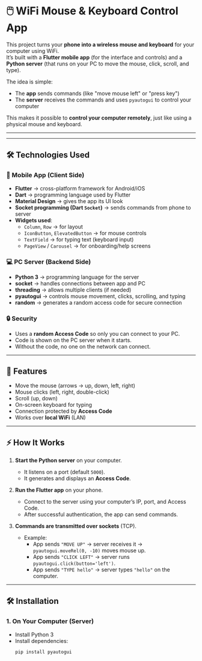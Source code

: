 # 🖱️ WiFi Mouse & Keyboard Control App  

This project turns your **phone into a wireless mouse and keyboard** for your computer using WiFi.  
It’s built with a **Flutter mobile app** (for the interface and controls) and a **Python server** (that runs on your PC to move the mouse, click, scroll, and type).  

The idea is simple:  
- The **app** sends commands (like "move mouse left" or "press key")  
- The **server** receives the commands and uses `pyautogui` to control your computer  

This makes it possible to **control your computer remotely**, just like using a physical mouse and keyboard.  

---


---

## 🛠️ Technologies Used

### 📱 Mobile App (Client Side)
- **Flutter** → cross-platform framework for Android/iOS  
- **Dart** → programming language used by Flutter  
- **Material Design** → gives the app its UI look  
- **Socket programming (Dart `Socket`)** → sends commands from phone to server  
- **Widgets used**:
  - `Column`, `Row` → for layout  
  - `IconButton`, `ElevatedButton` → for mouse controls  
  - `TextField` → for typing text (keyboard input)  
  - `PageView` / `Carousel` → for onboarding/help screens  

### 💻 PC Server (Backend Side)
- **Python 3** → programming language for the server  
- **socket** → handles connections between app and PC  
- **threading** → allows multiple clients (if needed)  
- **pyautogui** → controls mouse movement, clicks, scrolling, and typing  
- **random** → generates a random access code for secure connection  

### 🔒 Security
- Uses a **random Access Code** so only you can connect to your PC.  
- Code is shown on the PC server when it starts.  
- Without the code, no one on the network can connect.  

---

## 🚀 Features
- Move the mouse (arrows → up, down, left, right)  
- Mouse clicks (left, right, double-click)  
- Scroll (up, down)  
- On-screen keyboard for typing  
- Connection protected by **Access Code**  
- Works over **local WiFi** (LAN)  

---

## ⚡ How It Works
1. **Start the Python server** on your computer.  
   - It listens on a port (default `5000`).  
   - It generates and displays an **Access Code**.  

2. **Run the Flutter app** on your phone.  
   - Connect to the server using your computer’s IP, port, and Access Code.  
   - After successful authentication, the app can send commands.  

3. **Commands are transmitted over sockets** (TCP).  
   - Example:  
     - App sends `"MOVE UP"` → server receives it → `pyautogui.moveRel(0, -10)` moves mouse up.  
     - App sends `"CLICK LEFT"` → server runs `pyautogui.click(button='left')`.  
     - App sends `"TYPE hello"` → server types `"hello"` on the computer.  

---

## 🛠️ Installation

### 1. On Your Computer (Server)
- Install Python 3  
- Install dependencies:
  ```bash
  pip install pyautogui

